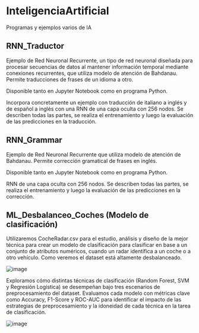 # InteligenciaArtificial
 Programas y ejemplos varios de IA


## RNN_Traductor
Ejemplo de Red Neuronal Recurrente, un tipo de red neuronal diseñada para procesar secuencias de datos al mantener información temporal mediante conexiones recurrentes, que utiliza modelo de atención de Bahdanau. Permite traducciones de frases de un idioma a otro. 

Disponible tanto en Jupyter Notebook como en programa Python. 

Incorpora concretamente un ejemplo con traducción de italiano a inglés y de español a inglés con una RNN de una capa oculta con 256 nodos. Se describen todas las partes, se realiza el entrenamiento y luego la evaluación de las predicciones en la traducción.

## RNN_Grammar
Ejemplo de Red Neuronal Recurrente que utiliza modelo de atención de Bahdanau. Permite corrección gramatical de frases en inglés. 

Disponible tanto en Jupyter Notebook como en programa Python. 

RNN de una capa oculta con 256 nodos. Se describen todas las partes, se realiza el entrenamiento y luego la evaluación de las predicciones en la corrección.

## ML_Desbalanceo_Coches (Modelo de clasificación)
Utilizaremos CocheRadar.csv para el estudio, análisis y diseño de la mejor técnica para crear un modelo de clasificación para clasificar en base a un conjunto de atributos numéricos, cuando un radar identifica a un coche o a otro vehículo. Como veremos el dataset está altamente desbalanceado.

![image](https://github.com/user-attachments/assets/163da28d-af04-400e-bfe9-464336adf4a1)

Exploramos cómo distintas técnicas de clasificación (Random Forest, SVM y Regresión Logística) se desempeñan bajo tres escenarios de preprocesamiento del dataset.
Evaluamos cada modelo con métricas clave como Accuracy, F1-Score y ROC-AUC para identificar el impacto de las estrategias de preprocesamiento y la idoneidad de cada técnica en la tarea de clasificación.

![image](https://github.com/user-attachments/assets/bc5e1533-874b-4a75-9c07-8269ff477e34)

